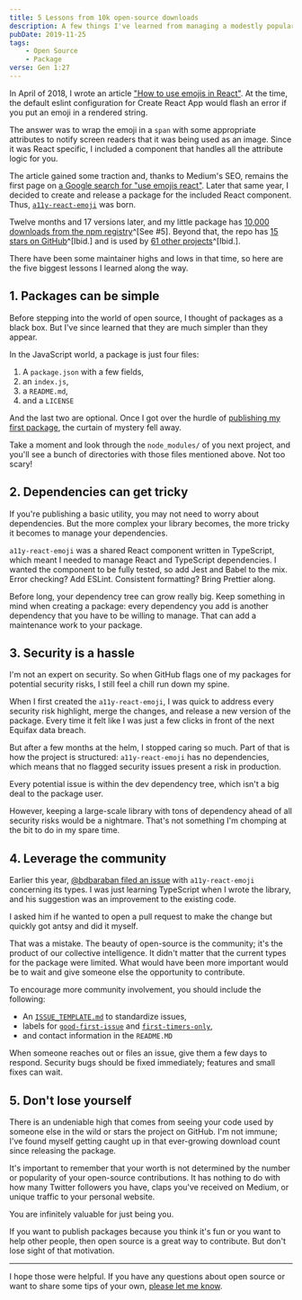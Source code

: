 ```yaml
---
title: 5 Lessons from 10k open-source downloads
description: A few things I've learned from managing a modestly popular open-source package.
pubDate: 2019-11-25
tags:
    - Open Source
    - Package
verse: Gen 1:27
---
```


In April of 2018, I wrote an article ["How to use emojis in React"](https://medium.com/@seanmcp/%EF%B8%8F-how-to-use-emojis-in-react-d23bbf608bf7). At the time, the default eslint configuration for Create React App would flash an error if you put an emoji in a rendered string.

The answer was to wrap the emoji in a `span` with some appropriate attributes to notify screen readers that it was being used as an image. Since it was React specific, I included a component that handles all the attribute logic for you.

The article gained some traction and, thanks to Medium's SEO, remains the first page on [a Google search for "use emojis react"](https://www.google.com/search?q=use+emojis+in+react&oq=how+to+use+emojis+in+react). Later that same year, I decided to create and release a package for the included React component. Thus, [`a11y-react-emoji`](https://npm.im/a11y-react-emoji) was born.

Twelve months and 17 versions later, and my little package has [10,000 downloads from the npm registry](https://www.npmjs.com/package/a11y-react-emoji)^[See #5]. Beyond that, the repo has [15 stars on GitHub](https://github.com/SeanMcP/a11y-react-emoji)^[Ibid.] and is used by [61 other projects](https://github.com/SeanMcP/a11y-react-emoji/network/dependents?package_id=UGFja2FnZS0yODIxNzMzNDE%3D)^[Ibid.].

There have been some maintainer highs and lows in that time, so here are the five biggest lessons I learned along the way.

## 1. Packages can be simple

Before stepping into the world of open source, I thought of packages as a black box. But I've since learned that they are much simpler than they appear.

In the JavaScript world, a package is just four files:

1. A `package.json` with a few fields,
2. an `index.js`,
3. a `README.md`,
4. and a `LICENSE`

And the last two are optional. Once I got over the hurdle of [publishing my first package](https://www.freecodecamp.org/news/how-to-make-a-beautiful-tiny-npm-package-and-publish-it-2881d4307f78/), the curtain of mystery fell away.

Take a moment and look through the `node_modules/` of you next project, and you'll see a bunch of directories with those files mentioned above. Not too scary!

## 2. Dependencies can get tricky

If you're publishing a basic utility, you may not need to worry about dependencies. But the more complex your library becomes, the more tricky it becomes to manage your dependencies.

`a11y-react-emoji` was a shared React component written in TypeScript, which meant I needed to manage React and TypeScript dependencies. I wanted the component to be fully tested, so add Jest and Babel to the mix. Error checking? Add ESLint. Consistent formatting? Bring Prettier along.

Before long, your dependency tree can grow really big. Keep something in mind when creating a package: every dependency you add is another dependency that you have to be willing to manage. That can add a maintenance work to your package.

## 3. Security is a hassle

I'm not an expert on security. So when GitHub flags one of my packages for potential security risks, I still feel a chill run down my spine.

When I first created the `a11y-react-emoji`, I was quick to address every security risk highlight, merge the changes, and release a new version of the package. Every time it felt like I was just a few clicks in front of the next Equifax data breach.

But after a few months at the helm, I stopped caring so much. Part of that is how the project is structured: `a11y-react-emoji` has no dependencies, which means that no flagged security issues present a risk in production.

Every potential issue is within the dev dependency tree, which isn't a big deal to the package user.

However, keeping a large-scale library with tons of dependency ahead of all security risks would be a nightmare. That's not something I'm chomping at the bit to do in my spare time.

## 4. Leverage the community

Earlier this year, [@bdbaraban filed an issue](https://github.com/SeanMcP/a11y-react-emoji/issues/3) with `a11y-react-emoji` concerning its types. I was just learning TypeScript when I wrote the library, and his suggestion was an improvement to the existing code.

I asked him if he wanted to open a pull request to make the change but quickly got antsy and did it myself.

That was a mistake. The beauty of open-source is the community; it's the product of our collective intelligence. It didn't matter that the current types for the package were limited. What would have been more important would be to wait and give someone else the opportunity to contribute.

To encourage more community involvement, you should include the following:

- An [`ISSUE_TEMPLATE.md`](https://help.github.com/en/github/building-a-strong-community/manually-creating-a-single-issue-template-for-your-repository) to standardize issues,
- labels for [`good-first-issue`](https://help.github.com/en/github/building-a-strong-community/helping-new-contributors-find-your-project-with-labels) and [`first-timers-only`](https://www.firsttimersonly.com/),
- and contact information in the `README.MD`

When someone reaches out or files an issue, give them a few days to respond. Security bugs should be fixed immediately; features and small fixes can wait.

## 5. Don't lose yourself

There is an undeniable high that comes from seeing your code used by someone else in the wild or stars the project on GitHub. I'm not immune; I've found myself getting caught up in that ever-growing download count since releasing the package.

It's important to remember that your worth is not determined by the number or popularity of your open-source contributions. It has nothing to do with how many Twitter followers you have, claps you've received on Medium, or unique traffic to your personal website.

You are infinitely valuable for just being you.

If you want to publish packages because you think it's fun or you want to help other people, then open source is a great way to contribute. But don't lose sight of that motivation.

---

I hope those were helpful. If you have any questions about open source or want to share some tips of your own, [please let me know](#comment-link).
